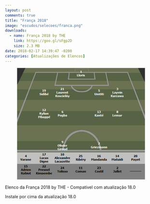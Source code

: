 ```yaml
---
layout: post
comments: true
title: "França 2018"
image: "escudos/selecoes/franca.png"
downloads:
  - name: França 2018 by THE
    link: https://goo.gl/sFgp2D
    size: 2.3 MB
date: 2018-02-17 14:39:47 -0200
categories: [Atualizações de Elencos]
---
```


<figure>
	<img src="/assets/img/elencos/2018/selecoes/franca.jpg" alt="Elenco da França 2018" title="Elenco da França 2018">
</figure>

Elenco da França 2018 by THE - Compatível com atualização 18.0

Instale por cima da atualização 18.0